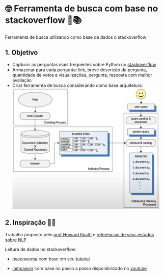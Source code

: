 # 🤓 Ferramenta de busca com base no stackoverflow 🔎📚 
Ferramenta de busca utilizando como base de dados o stackoverflow

## 1. Objetivo
* Capturar as perguntas mais frequentes sobre Python no [stackoverflow](https://stackoverflow.com/questions/)
* Armazenar para cada pergunta: link, breve descrição da pergunta, quantidade de votos e visualizações, pergunta, resposta com melhor avaliação
* Criar ferramenta de busca considerando como base arquitetura:
![](https://github.com/sielerod/search_stackoverflow/blob/master/Arquitetura.PNG)

## 2. Inspiração 🤔💭
Trabalho proposto pelo [prof Howard Roatti](https://github.com/hroatti) e [referências de seus estudos sobre NLP](https://github.com/hroatti/Python)

Leitura de dados no stackoverflow:
 * [nveenverma](https://github.com/nveenverma) com base em seu [tutorial](https://medium.com/@nveenverma/web-scraping-tutorial-project-scraping-stack-overflow-e28bb139fc3b)

 * [iampawan](https://gist.github.com/iampawan) com base no passo a passo disponibilizado no [youtube](https://www.youtube.com/watch?v=EolFGrohtzw)

